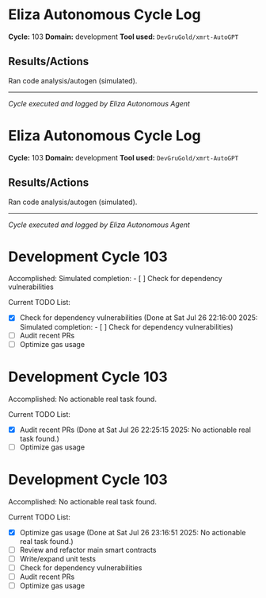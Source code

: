 # Eliza Autonomous Cycle Log

**Cycle:** 103
**Domain:** development
**Tool used:** `DevGruGold/xmrt-AutoGPT`

## Results/Actions
Ran code analysis/autogen (simulated).

---
*Cycle executed and logged by Eliza Autonomous Agent*

# Eliza Autonomous Cycle Log

**Cycle:** 103
**Domain:** development
**Tool used:** `DevGruGold/xmrt-AutoGPT`

## Results/Actions
Ran code analysis/autogen (simulated).

---
*Cycle executed and logged by Eliza Autonomous Agent*

# Development Cycle 103

Accomplished: Simulated completion: - [ ] Check for dependency vulnerabilities

Current TODO List:

- [x] Check for dependency vulnerabilities  (Done at Sat Jul 26 22:16:00 2025: Simulated completion: - [ ] Check for dependency vulnerabilities)
- [ ] Audit recent PRs
- [ ] Optimize gas usage

# Development Cycle 103

Accomplished: No actionable real task found.

Current TODO List:

- [x] Audit recent PRs  (Done at Sat Jul 26 22:25:15 2025: No actionable real task found.)
- [ ] Optimize gas usage

# Development Cycle 103

Accomplished: No actionable real task found.

Current TODO List:

- [x] Optimize gas usage  (Done at Sat Jul 26 23:16:51 2025: No actionable real task found.)
- [ ] Review and refactor main smart contracts
- [ ] Write/expand unit tests
- [ ] Check for dependency vulnerabilities
- [ ] Audit recent PRs
- [ ] Optimize gas usage